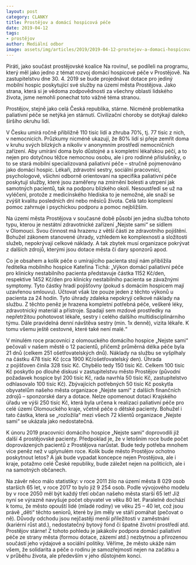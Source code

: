 ```yaml
---
layout: post
category: CLANKY
title: Prostějov a domácí hospicová péče
date: 2019-04-12
tags: 
- prostějov
author: Mediální odbor
image: assets/img/articles/2019/2019-04-12-prostejov-a-domaci-hospicova-pece.jpg  #751x422 pixelu
---
```

Piráti, jako součást prostějovské koalice Na rovinu!, se podíleli na programu, který  měl jako jedno z témat rozvoj domácí hospicové péče v Prostějově. Na zastupitelstvu dne 30. 4. 2019 se bude projednávat dotace pro jediný mobilní hospic poskytující své služby na území města Prostějova. Jako strana, která si je vědoma zodpovědnosti za všechny oblasti lidského života, jsme nemohli ponechat toto vážné téma stranou. 

Prostějov, stejně jako celá Česká republika, stárne. Nicméně problematika paliativní péče se netýká jen stárnutí. Civilizační choroby se dotýkají daleko širšího okruhu lidí. 

V Česku umírá ročně přibližně 110 tisíc lidí a zhruba 70%, tj. 77 tisíc z nich, v nemocnicích. Průzkumy nicméně ukazují, že 80% lidí si přeje zemřít doma v kruhu svých blízkých a nikoliv v anonymním prostředí nemocničních zařízení.  Aby umírání doma bylo důstojné a s kompletní lékařskou péčí, a to nejen pro dotyčnou těžce nemocnou osobu, ale i pro rodinné příslušníky, o to se stará mobilní specializovaná paliativní péče – stručně pojmenováno jako domácí hospic. Lékaři, zdravotní sestry, sociální pracovníci, psychologové, všichni odborně orientovaní na specifika paliativní péče poskytují služby, které jsou zaměřeny na zmírnění bolesti a utrpení jak samotných pacientů, tak na podporu blízkého okolí. Nesoustředí se už na vyléčení, protože z medicínského hlediska to je nemožné, ale snaží se zvýšit kvalitu posledních dní nebo měsíců života. Celá tato komplexní pomoc zahrnuje i psychickou podporu a pomoc nejbližším.

Na území města Prostějova v současné době působí jen jedna služba tohoto typu, kterou je nestátní zdravotnické zařízení „Nejste sami“ se sídlem v Olomouci. Svou činnost má hrazenu z větší části ze zdravotního pojištění. Bohužel zákonem stanovené úhrady, vzhledem ke komplexnosti a složitosti služeb, nepokrývají celkové náklady. A tak zbytek musí organizace pokrývat z dalších zdrojů, kterými jsou dotace města či dary sponzorů apod.

Co je obsahem a kolik péče o umírajícího pacienta stojí nám přiblížila ředitelka mobilního hospice Kateřina Tichá: „Výkon domácí paliativní péče pro klinicky nestabilního pacienta představuje částka 1152 Kč/den, respektive 1452 Kč/den pro klinicky nestabilního pacienta se závažnými symptomy. Tyto částky hradí pojišťovny (pokud s domácím hospicem mají uzavřenou smlouvu). Účtovat však lze pouze jeden z těchto výkonů u pacienta za 24 hodin. Tyto úhrady zdaleka nepokryjí celkové náklady na službu. Z těchto peněz je hrazena kompletní potřebná péče, veškeré léky, zdravotnický materiál a přístroje. Spadají sem mzdové prostředky na nepřetržitou pohotovost lékaře, sestry i celého dalšího multidisciplinárního týmu. Dále pravidelná denní návštěva sestry (min. 1x denně), vizita lékaře. K tomu všemu ještě cestovné, které také není malé.“

V minulém roce pracovníci z olomouckého domácího hospice „Nejste sami“ pečovali v našem městě o 12 pacientů, přičemž průměrná délka péče byla 21 dnů (celkem 251 ošetřovatelských dnů). Náklady na službu se vyšplhaly na částku 478 tisíc Kč (cca 1900 Kč/ošetřovatelský den). Úhrada z pojišťoven činila 328 tisíc Kč. Chybělo tedy 150 tisíc Kč. Celkem 100 tisíc Kč poskytlo po dlouhé diskusi v zastupitelstvu město Prostějov (původní požadavek hospice byl 200 tisíc Kč, rada navrhla 50 tisíc Kč, zastupitelstvo odhlasovalo 100 tisíc Kč). Zbývajících potřebných 50 tisíc Kč poskytla obyvatelům našeho města organizace „Nejste sami“ z dalších finančních zdrojů – sponzorské dary a dotace. Nelze opomenout dotaci Krajského úřadu ve výši 250 tisíc Kč, která byla určena k realizaci paliativní péče pro celé území Olomouckého kraje, včetně péče o dětské pacienty. Bohužel i tato částka, která se „rozložila“ mezi všech 72 klientů organizace „Nejste sami“ se ukázala jako nedostatečná.    

K únoru 2019 pracovníci domácího hospice „Nejste sami“ doprovodili již další 4 prostějovské pacienty. Předpoklad je, že v letošním roce bude počet doprovázených pacientů z Prostějova narůstat. Bude tedy potřeba mnohem více peněz než v uplynulém roce. Kolik bude město Prostějov ochotno poskytnout letos? A jak bude vypadat koncepce nejen Prostějova, ale i kraje, potažmo celé České republiky, bude záležet nejen na politicích, ale i na samotných občanech. 

Na závěr něco málo statistiky: v roce 2011 žilo na území města 8 029 osob starších 65 let, v roce 2017 to bylo již 9 254 osob. Podle vývojového modelu by v roce 2050 měl být každý třetí občan našeho města starší 65 let! Již nyní se výrazně navyšuje počet obyvatel ve věku 80 let. Paralelně dochází k tomu, že město opouští lidé (mladé rodiny) ve věku 25 – 40 let, což jsou právě „děti“ těchto seniorů, které by jim měly ve stáří pomáhat (pečovat o ně). Důvody odchodu jsou nejčastěji menší příležitosti v zaměstnání (kariérní růst atd.), nedostatečný bytový fond či špatné životní prostředí atd. Prostějov stárne! Z tohoto pohledu je jakákoliv podpora domácí paliativní péče ze strany města (formou dotace, zázemí atd.) nezbytnou a přirozenou součástí jeho výdajové a sociální politiky. Věříme, že město ukáže nám všem, že solidarita a péče o rodinu je samozřejmostí nejen na začátku a v průběhu života, ale především v jeho důstojném konci. 